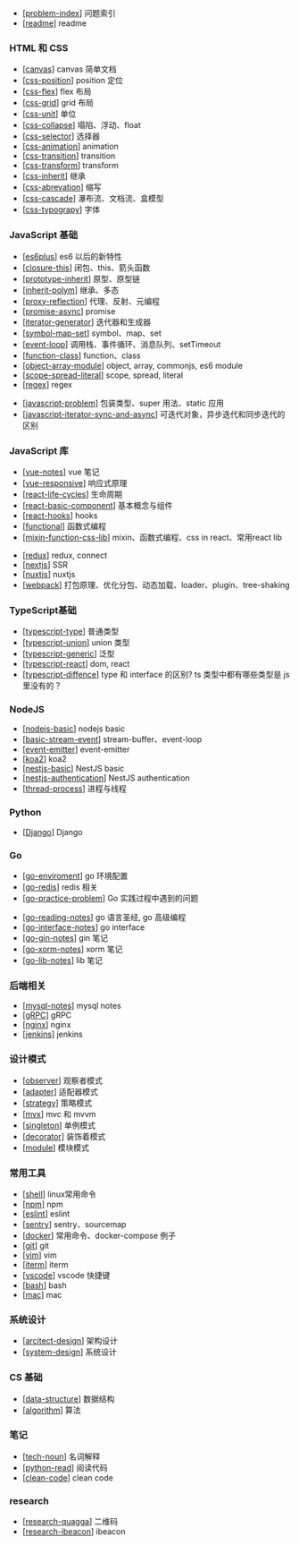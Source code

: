 - [[problem-index]] 问题索引
- [[readme]] readme

### HTML 和 CSS

- [[canvas]] canvas 简单文档
- [[css-position]] position 定位
- [[css-flex]] flex 布局
- [[css-grid]] grid 布局
- [[css-unit]] 单位
- [[css-collapse]] 塌陷、浮动、float
- [[css-selector]] 选择器
- [[css-animation]] animation
- [[css-transition]] transition
- [[css-transform]] transform
- [[css-inherit]] 继承
- [[css-abrevation]] 缩写
- [[css-cascade]] 瀑布流、文档流、盒模型
- [[css-typograpy]] 字体
<!-- - [[css-deadzone]] 有趣但不常用的属性 -->
<!-- - [[css-inline-element-baseline]] CSS 行内元素的 baseline 是怎么定义的？ -->
<!-- - [[css-problem]] 1px问题、幽灵空白节点、@import的缺陷 -->
<!-- - [[css-implement]] 跑马灯、拖拽跟随 -->

### JavaScript 基础

- [[es6plus]] es6 以后的新特性
- [[closure-this]] 闭包、this、箭头函数
- [[prototype-inherit]] 原型、原型链
- [[inherit-polym]] 继承、多态
- [[proxy-reflection]] 代理、反射、元编程
- [[promise-async]] promise
- [[iterator-generator]] 迭代器和生成器
- [[symbol-map-set]] symbol、map、set
- [[event-loop]] 调用栈、事件循环、消息队列、setTimeout
- [[function-class]] function、class
- [[object-array-module]] object, array, commonjs, es6 module
- [[scope-spread-literal]] scope, spread, literal
- [[regex]] regex
<!-- - 宏任务微任务 -->
- [[javascript-problem]] 包装类型、super 用法、static 应用
- [[javascript-iterator-sync-and-async]] 可迭代对象，异步迭代和同步迭代的区别

### JavaScript 库

- [[vue-notes]] vue 笔记
- [[vue-responsive]] 响应式原理
- [[react-life-cycles]] 生命周期
- [[react-basic-component]] 基本概念与组件
- [[react-hooks]] hooks
- [[functional]] 函数式编程
- [[mixin-function-css-lib]] mixin、函数式编程、css in react、常用react lib
<!-- - [[react-virtual-dom]] 虚拟 dom -->
<!-- - [[react-fiber]] react fiber -->
<!-- - [[react-router]] router -->
- [[redux]] redux, connect
- [[nextjs]] SSR
- [[nuxtjs]] nuxtjs
- [[webpack]] 打包原理、优化分包、动态加载、loader、plugin、tree-shaking

<!-- ### JavaScript 实现 -->

<!-- - [[implement-lib]] 函数实现：debounce, throttle, bind, promise, deepcopy, async -->
<!-- - [[implement-inherice]]继承实现：prototype, object.create, object.setPrototype, class -->
<!-- - [[implement-mvvm]] 自己实现一个 mvvm -->
  
### TypeScript基础

- [[typescript-type]] 普通类型
- [[typescript-union]] union 类型
- [[typescript-generic]] 泛型
- [[typescript-react]] dom, react
- [[typescript-diffence]] type 和 interface 的区别? ts 类型中都有哪些类型是 js 里没有的？

### NodeJS

- [[nodejs-basic]] nodejs basic
- [[basic-stream-event]] stream-buffer、event-loop
- [[event-emitter]] event-emitter
- [[koa2]] koa2
- [[nestjs-basic]] NestJS basic
- [[nestjs-authentication]] NestJS authentication
- [[thread-process]] 进程与线程
<!-- - 怎么实现多进程、线程池、进程间通信、websocket 心跳包 -->

### Python

- [[Django]] Django

### Go

- [[go-enviroment]] go 环境配置
- [[go-redis]] redis 相关
- [[go-practice-problem]] Go 实践过程中遇到的问题
<!-- - [[go-practice-notes]] 实践笔记 -->
- [[go-reading-notes]] go 语言圣经, go 高级编程
- [[go-interface-notes]] go interface
- [[go-gin-notes]] gin 笔记
- [[go-xorm-notes]] xorm 笔记
- [[go-lib-notes]] lib 笔记

### 后端相关

- [[mysql-notes]] mysql notes
- [[gRPC]] gRPC
- [[nginx]] nginx
- [[jenkins]] jenkins

### 设计模式

- [[observer]] 观察者模式
- [[adapter]] 适配器模式
- [[strategy]] 策略模式
- [[mvx]] mvc 和 mvvm
- [[singleton]] 单例模式
- [[decorator]] 装饰着模式
- [[module]] 模块模式

### 常用工具

- [[shell]] linux常用命令
- [[npm]] npm
- [[eslint]] eslint
- [[sentry]] sentry、sourcemap
- [[docker]] 常用命令、docker-compose 例子
- [[git]] git
- [[vim]] vim
- [[iterm]] iterm
- [[vscode]] vscode 快捷键
- [[bash]] bash
- [[mac]] mac

### 系统设计

- [[arcitect-design]] 架构设计
- [[system-design]] 系统设计

### CS 基础

- [[data-structure]] 数据结构
- [[algorithm]] 算法
<!-- - leetcode -->

### 笔记

- [[tech-noun]] 名词解释
- [[python-read]] 阅读代码
- [[clean-code]] clean code

### research

- [[research-quagga]] 二维码
- [[research-ibeacon]] ibeacon

[//begin]: # "Autogenerated link references for markdown compatibility"
[problem-index]: problem-index "Problem Index"
[readme]: readme "Readme"
[canvas]: frontend/html/canvas "Canvas"
[css-position]: frontend/css/css-position "Css Position"
[css-flex]: frontend/css/css-flex "Css Flex"
[css-grid]: frontend/css/css-grid "Css Grid"
[css-unit]: frontend/css/css-unit "Css Unit"
[css-collapse]: frontend/css/css-collapse "Css Collapse"
[css-selector]: frontend/css/css-selector "Css Selector"
[css-animation]: frontend/css/css-animation "Css Animation"
[css-transition]: frontend/css/css-transition "Css Transition"
[css-transform]: frontend/css/css-transform "Css Transform"
[css-inherit]: frontend/css/css-inherit "Css Inherit"
[css-abrevation]: frontend/css/css-abrevation "Css Abrevation"
[css-cascade]: frontend/css/css-cascade "Css Cascade"
[css-typograpy]: frontend/css/css-typograpy "Css Typograpy"
[es6plus]: frontend/javascript/es6plus "Es6plus"
[closure-this]: frontend/javascript/closure-this "Closure This"
[prototype-inherit]: prototype-inherit "Prototype Inherit"
[inherit-polym]: frontend/javascript/inherit-polym "Inherit Polym"
[proxy-reflection]: proxy-reflection "Proxy Reflection"
[promise-async]: promise-async "Promise Async"
[iterator-generator]: frontend/javascript/iterator-generator "Iterator Generator"
[symbol-map-set]: symbol-map-set "Symbol Map Set"
[event-loop]: frontend/javascript/event-loop "Event Loop"
[function-class]: frontend/javascript/function-class "Function Class"
[object-array-module]: object-array-module "Object Array Module"
[scope-spread-literal]: scope-spread-literal "Scope Spread Literal"
[regex]: regex "Regex"
[javascript-problem]: frontend/react/javascript-problem "Javascript Problem"
[javascript-iterator-sync-and-async]: frontend/react/javascript-iterator-sync-and-async "Javascript Iterator Sync and Async"
[vue-notes]: vue-notes "Vue Notes"
[vue-responsive]: vue-responsive "Vue Responsive"
[react-life-cycles]: frontend/react/react-life-cycles "React Life Cycles"
[react-basic-component]: frontend/react/react-basic-component "React Basic Component"
[react-hooks]: frontend/react/react-hooks "React Hooks"
[functional]: frontend/javascript/functional "Functional"
[mixin-function-css-lib]: frontend/react/mixin-function-css-lib "Mixin Function Css Lib"
[redux]: redux "Redux"
[nextjs]: nextjs "Nextjs"
[nuxtjs]: nuxtjs "Nuxtjs"
[webpack]: webpack "Webpack"
[typescript-type]: typescript-type "Typescript Type"
[typescript-union]: typescript-union "Typescript Union"
[typescript-generic]: typescript-generic "Typescript Generic"
[typescript-react]: typescript-react "Typescript React"
[typescript-diffence]: typescript-diffence "Typescript Diffence"
[nodejs-basic]: nodejs-basic "Nodejs Basic"
[basic-stream-event]: backend/nodejs/basic-stream-event "Basic Stream Event"
[event-emitter]: backend/nodejs/event-emitter "Event Emitter"
[koa2]: koa2 "Koa2"
[nestjs-basic]: nestjs-basic "Nestjs Basic"
[nestjs-authentication]: nestjs-authentication "Nestjs Authentication"
[thread-process]: thread-process "Thread Process"
[Django]: backend/python/django "Django"
[go-enviroment]: backend/go/go-enviroment "Go Enviroment"
[go-redis]: backend/go/go-redis "Go Redis"
[go-practice-problem]: backend/go/go-practice-problem "Go Practice Problem"
[go-reading-notes]: backend/go/go-reading-notes "Go Reading Notes"
[go-interface-notes]: backend/go/go-interface-notes "Go Interface Notes"
[go-gin-notes]: backend/go/go-gin-notes "Go Gin Notes"
[go-xorm-notes]: backend/go/go-xorm-notes "Go Xorm Notes"
[go-lib-notes]: backend/go/go-lib-notes "Go Lib Notes"
[mysql-notes]: mysql-notes "Mysql Notes"
[gRPC]: backend/go/grpc "GRPC"
[nginx]: nginx "Nginx"
[jenkins]: jenkins "Jenkins"
[observer]: observer "Observer"
[adapter]: frontend/designpattern/adapter "Adapter"
[strategy]: strategy "Strategy"
[mvx]: mvx "Mvx"
[singleton]: singleton "Singleton"
[decorator]: frontend/designpattern/decorator "Decorator"
[module]: frontend/designpattern/module "Module"
[shell]: shell "Shell"
[npm]: npm "Npm"
[eslint]: eslint "Eslint"
[sentry]: sentry "Sentry"
[docker]: devops/docker "Docker"
[git]: git "Git"
[vim]: vim "Vim"
[iterm]: iterm "Iterm"
[vscode]: vscode "Vscode"
[bash]: bash "Bash"
[mac]: mac "Mac"
[arcitect-design]: arcitect-design "Arcitect Design"
[system-design]: system-design "System Design"
[data-structure]: data-structure "Data-structure"
[algorithm]: algorithm "Algorithm"
[tech-noun]: tech-noun "Tech Noun"
[python-read]: python-read "Python Read"
[clean-code]: clean-code "Clean Code"
[research-quagga]: research-quagga "Research Quagga"
[research-ibeacon]: research-ibeacon "Research Ibeacon"
[//end]: # "Autogenerated link references"